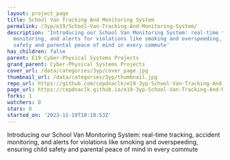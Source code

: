 ```yaml
---
layout: project_page
title: School Van Tracking And Monitoring System
permalink: /3yp/e19/School-Van-Tracking-And-Monitoring-System/
description: 'Introducing our School Van Monitoring System: real-time tracking, accident
  monitoring, and alerts for violations like smoking and overspeeding, ensuring child
  safety and parental peace of mind in every commute'
has_children: false
parent: E19 Cyber-Physical Systems Projects
grand_parent: Cyber-Physical Systems Projects
cover_url: /data/categories/3yp/cover_page.jpg
thumbnail_url: /data/categories/3yp/thumbnail.jpg
repo_url: https://github.com/cepdnaclk/e19-3yp-School-Van-Tracking-And-Monitoring-System
page_url: https://cepdnaclk.github.io/e19-3yp-School-Van-Tracking-And-Monitoring-System
forks: 1
watchers: 0
stars: 0
started_on: '2023-11-19T10:10:53Z'
---
```


Introducing our School Van Monitoring System: real-time tracking, accident monitoring, and alerts for violations like smoking and overspeeding, ensuring child safety and parental peace of mind in every commute